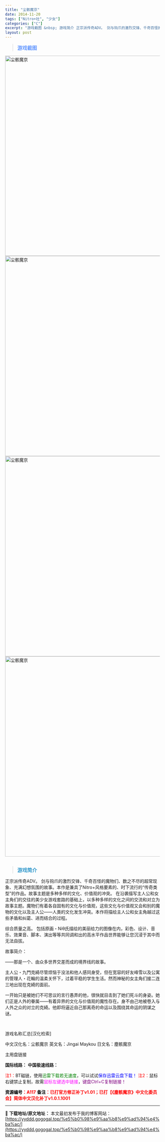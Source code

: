```yaml
---
title: "尘骸魔京"
date: 2014-11-20
tags: ["Nitro+社", "少女"]
categories: ["C"]
excerpt: "游戏截图 &nbsp; 游戏简介 正宗派传奇ADV。 剑与钩爪的激烈交锋、千奇百怪的魔物们、数之不尽的超常现象、充满幻想氛围的故事。本作是兼具了Nitro+风格要素的、时下流行的“传奇类型”的作品。故事主题是多种多样的文化、价值观的冲突。 在沿袭描写主人公和女主角们的交往的美少女游戏套路的基础上，以&hellip;"
layout: post
---
```


<div>
<blockquote><b><span style="font-size: 12pt; color: #6699ff;">游戏截图</span></b></blockquote>
<div><img title="点击放大" src="https://yyddd.gogogal.top/wp-content/uploads/2025/04/20250429_6810e58085feb.webp" alt="尘骸魔京" width="650" /></div>
<div><img title="点击放大" src="https://yyddd.gogogal.top/wp-content/uploads/2025/04/20250429_6810e582d2c57.webp" alt="尘骸魔京" width="650" /></div>
<div><img title="点击放大" src="https://yyddd.gogogal.top/wp-content/uploads/2025/04/20250429_6810e58522541.webp" alt="尘骸魔京" width="650" /></div>
<div><img title="点击放大" src="https://yyddd.gogogal.top/wp-content/uploads/2025/04/20250429_6810e5893e849.webp" alt="尘骸魔京" width="650" /></div>
&nbsp;
<blockquote><b><span style="font-size: 12pt; color: #3399cc;">游戏简介</span></b></blockquote>
<div>正宗派传奇ADV。
剑与钩爪的激烈交锋、千奇百怪的魔物们、数之不尽的超常现象、充满幻想氛围的故事。本作是兼具了Nitro+风格要素的、时下流行的“传奇类型”的作品。故事主题是多种多样的文化、价值观的冲突。
在沿袭描写主人公和女主角们的交往的美少女游戏套路的基础上，以多种多样的文化之间的交流和对立为故事主题。魔物们有着各自固有的文化与价值观，这些文化与价值观又会和别的魔物的文化以及主人公——人类的文化发生冲突。本作将描绘主人公和女主角越过这些矛盾和纠葛、进而结合的过程。

综合质量之高。
包括原画・Niθ氏描绘的美丽给力的图像在内，彩色、设计、音乐、效果音、脚本、演出等等共同调和出的高水平作品世界能够让您沉浸于其中而无法自拔。

故事简介：

——那是一个、由众多世界交差而成的境界线的故事。

主人公・九門克綺尽管烦恼于没法和他人感同身受，但在宽容的好友峰雪以及公寓的管理人・花輪的温柔关怀下，过着平稳的学生生活。然而神秘的女主角们接二连三地出现在克綺的面前。

一开始只是被她们不可思议的言行愚弄的他，很快就目击到了她们死斗的身姿。她们正是人外的眷属——有着异界的文化与价值观的魔性存在。身不由己地被卷入与人外之众的对立的克綺。他即将逼近自己那离奇的命运以及围绕其命运的阴谋之谜。

</div>
&nbsp;

游戏名称汇总[汉化检索]

中文汉化名：尘骸魔京
英文名：Jingai Maykou
日文名：塵骸魔京

</div>
<div class="panel panel-primary">
<div class="panel-heading">主用盘链接</div>
<div class="panel-body">

<b>国际线路：</b>
<b>中国极速线路：</b>


<span style="color: #ff0000;">注1：</span>BT磁链，使用<span style="color: #008000;">迅雷下载若无速度</span>，可以试试<span style="color: #0000ff;">保存迅雷云盘下载！</span>
<span style="color: #ff0000;">注2：</span>鼠标右键禁止复制，故需<span style="color: #ff00ff;">鼠标左键选中链接</span>，<span style="color: #800080;">键盘Ctrl+C复制链接！</span>

</div>
<div class="panel-footer"><span style="color: #ff0000;"><b><span style="color: #000000;">资源编号</span>：A117</b></span>
<span style="color: #ff0000;"><b><span style="color: #000000;">备注</span>：已打官方修正补丁v1.01；已打【《塵骸魔京》中文化委员会】简体中文汉化补丁v1.0.1.1001</b></span></div>
</div>

---
📖 **下载地址/原文地址：** 本文最初发布于我的博客网站：[https://yyddd.gogogal.top/%e5%b0%98%e9%aa%b8%e9%ad%94%e4%ba%ac/](https://yyddd.gogogal.top/%e5%b0%98%e9%aa%b8%e9%ad%94%e4%ba%ac/)
